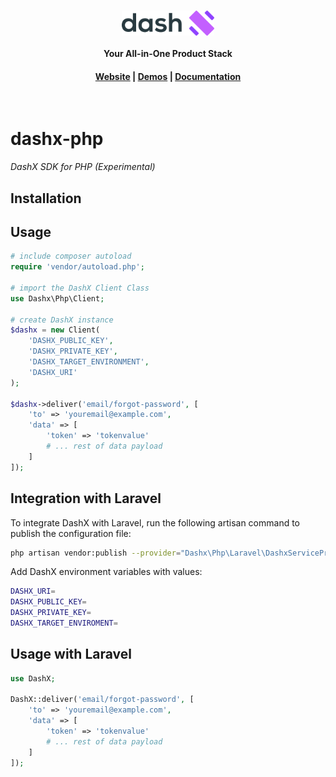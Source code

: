 <p align="center">
    <br />
    <a href="https://dashx.com"><img src="https://raw.githubusercontent.com/dashxhq/brand-book/master/assets/logo-black-text-color-icon@2x.png" alt="DashX" height="40" /></a>
    <br />
    <br />
    <strong>Your All-in-One Product Stack</strong>
</p>

<div align="center">
  <h4>
    <a href="https://dashx.com">Website</a>
    <span> | </span>
    <a href="https://dashxdemo.com">Demos</a>
    <span> | </span>
    <a href="https://docs.dashx.com/developer">Documentation</a>
  </h4>
</div>

<br />

# dashx-php

_DashX SDK for PHP (Experimental)_

## Installation

## Usage
```php
# include composer autoload
require 'vendor/autoload.php';

# import the DashX Client Class
use Dashx\Php\Client;

# create DashX instance
$dashx = new Client(
    'DASHX_PUBLIC_KEY',
    'DASHX_PRIVATE_KEY',
    'DASHX_TARGET_ENVIRONMENT',
    'DASHX_URI'
);

$dashx->deliver('email/forgot-password', [
    'to' => 'youremail@example.com',
    'data' => [
        'token' => 'tokenvalue'
        # ... rest of data payload
    ]
]);
```

## Integration with Laravel

To integrate DashX with Laravel, run the following artisan command to publish the configuration file:

```bash
php artisan vendor:publish --provider="Dashx\Php\Laravel\DashxServiceProvider"
```

Add DashX environment variables with values:

```bash
DASHX_URI=
DASHX_PUBLIC_KEY=
DASHX_PRIVATE_KEY=
DASHX_TARGET_ENVIROMENT=
```

## Usage with Laravel

```php
use DashX;

DashX::deliver('email/forgot-password', [
    'to' => 'youremail@example.com',
    'data' => [
        'token' => 'tokenvalue'
        # ... rest of data payload
    ]
]);
```
